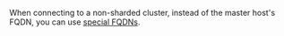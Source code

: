 When connecting to a non-sharded cluster, instead of the master host's FQDN, you can use [special FQDNs](../../managed-redis/operations/connect/index.md#special-fqdns).

